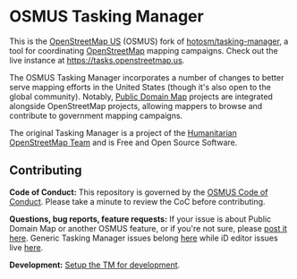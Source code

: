 # OSMUS Tasking Manager

This is the [OpenStreetMap US](https://openstreetmap.us) (OSMUS) fork of [hotosm/tasking-manager](https://github.com/hotosm/tasking-manager), a tool for coordinating [OpenStreetMap](https://openstreetmap.org/about) mapping campaigns. Check out the live instance at https://tasks.openstreetmap.us.

The OSMUS Tasking Manager incorporates a number of changes to better serve mapping efforts in the United States (though it's also open to the global community). Notably, [Public Domain Map](https://publicdomainmap.org) projects are integrated alongside OpenStreetMap projects, allowing mappers to browse and contribute to government mapping campaigns.

The original Tasking Manager is a project of the [Humanitarian OpenStreetMap Team](https://www.hotosm.org) and is Free and Open Source Software.

## Contributing

**Code of Conduct:** This repository is governed by the [OSMUS Code of Conduct](https://wiki.openstreetmap.org/wiki/Foundation/Local_Chapters/United_States/Code_of_Conduct_Committee/OSM_US_Code_of_Conduct). Please take a minute to review the CoC before contributing.

**Questions, bug reports, feature requests:** If your issue is about Public Domain Map or another OSMUS feature, or if you're not sure, please [post it here](https://github.com/osmus/tasking-manager/issues). Generic Tasking Manager issues belong [here](https://github.com/hotosm/tasking-manager/issues) while iD editor issues live [here](https://github.com/openstreetmap/iD/issues).

**Development:** [Setup the TM for development](./docs/developers/development-setup.md).
